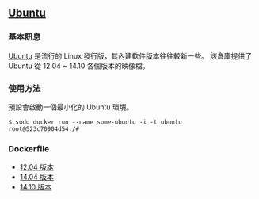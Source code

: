 ## [Ubuntu](https://registry.hub.docker.com/_/ubuntu/)

### 基本訊息
[Ubuntu](https://en.wikipedia.org/wiki/Ubuntu) 是流行的 Linux 發行版，其內建軟件版本往往較新一些。
該倉庫提供了 Ubuntu 從 12.04 ~ 14.10 各個版本的映像檔。

### 使用方法
預設會啟動一個最小化的 Ubuntu 環境。
```
$ sudo docker run --name some-ubuntu -i -t ubuntu
root@523c70904d54:/#
```

### Dockerfile
* [12.04 版本](https://github.com/tianon/docker-brew-ubuntu-core/blob/2b105575647a7e2030ff344d427c3920b89e17a9/precise/Dockerfile)
* [14.04 版本](https://github.com/tianon/docker-brew-ubuntu-core/blob/2b105575647a7e2030ff344d427c3920b89e17a9/trusty/Dockerfile)
* [14.10 版本](https://github.com/tianon/docker-brew-ubuntu-core/blob/2b105575647a7e2030ff344d427c3920b89e17a9/utopic/Dockerfile)
